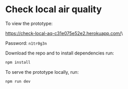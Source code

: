 # Check local air quality

To view the prototype:

<https://check-local-aq-c31e075e52e2.herokuapp.com/>\

Password: `n1tr0g3n`


Download the repo and to install dependencies run:

```sh
npm install
```

To serve the prototype locally, run:

```sh
npm run dev
```
